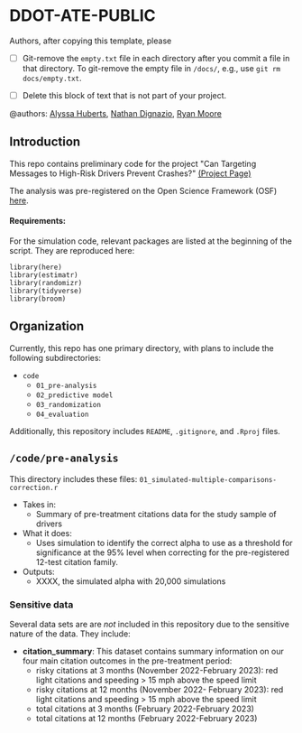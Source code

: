 # DDOT-ATE-PUBLIC

Authors, after copying this template, please

- [ ] Git-remove the `empty.txt` file in each directory after you commit a file 
in that directory.  To git-remove the empty file in `/docs/`, e.g., use 
`git rm docs/empty.txt`.
- [ ] Delete this block of text that is not part of your project.


@authors: [Alyssa Huberts](alyssa.huberts@dc.gov), [Nathan Dignazio](nathan.dignazio@dc.gov), [Ryan Moore](ryan.moore@dc.gov)

## Introduction

This repo contains preliminary code for the project "Can Targeting Messages to High-Risk Drivers Prevent Crashes?" [(Project Page)](https://thelabprojects.dc.gov/high-risk-drivers)

The analysis was pre-registered on the Open Science Framework (OSF) 
[here](https://osf.io/5pufn/). 


#### Requirements:

For the simulation code, relevant packages are listed at the beginning of the script. They are reproduced here:

```
library(here)
library(estimatr)
library(randomizr)
library(tidyverse)
library(broom)
```

## Organization

Currently, this repo has one primary directory, with plans to include the following subdirectories:

- `code`
  - `01_pre-analysis`
  - `02_predictive model`
  - `03_randomization`
  - `04_evaluation`

Additionally, this repository includes `README`, `.gitignore`, and `.Rproj` 
files.

## `/code/pre-analysis`

This directory includes these files:
 `01_simulated-multiple-comparisons-correction.r`
- Takes in:
    - Summary of pre-treatment citations data for the study sample of drivers
- What it does:
    - Uses simulation to identify the correct alpha to use as a threshold for significance at the 95% level when correcting for the pre-registered 12-test citation family. 
- Outputs:
    - XXXX, the simulated alpha with 20,000 simulations 

### Sensitive data

Several data sets are are _not_ included in this repository due to the sensitive nature of the data.  They include:

- **citation_summary**: This dataset contains summary information on our four main citation outcomes in the pre-treatment period:
  -  risky citations at 3 months (November 2022-February 2023): red light citations and speeding > 15 mph above the speed limit 
  -  risky citations at 12 months (November 2022- February 2023): red light citations and speeding > 15 mph above the speed limit
  -  total citations at 3 months (February 2022-February 2023)
  -  total citations at 12 months (February 2022-February 2023) 
